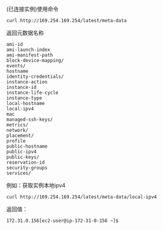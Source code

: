 
(已连接实例)使用命令
```shell
curl http://169.254.169.254/latest/meta-data
```

返回元数据名称
```text
ami-id
ami-launch-index
ami-manifest-path
block-device-mapping/
events/
hostname
identity-credentials/
instance-action
instance-id
instance-life-cycle
instance-type
local-hostname
local-ipv4
mac
managed-ssh-keys/
metrics/
network/
placement/
profile
public-hostname
public-ipv4
public-keys/
reservation-id
security-groups
services/
```

例如：获取实例本地ipv4
```shell
curl http://169.254.169.254/latest/meta-data/local-ipv4
```

返回值：
```text
172.31.0.156[ec2-user@ip-172-31-0-156 ~]$ 
```

